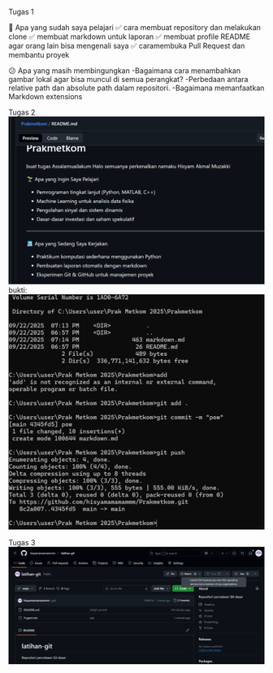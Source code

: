 Tugas 1

📒 Apa yang sudah saya pelajari
✅ cara membuat repository dan melakukan clone
✅ membuat markdown untuk laporan
✅ membuat profile README agar orang lain bisa mengenali saya
✅ caramembuka Pull Request dan membantu proyek

😕 Apa yang masih membingungkan
-Bagaimana cara menambahkan gambar lokal agar bisa muncul di semua perangkat?
-Perbedaan antara relative path dan absolute path dalam repositori.
-Bagaimana memanfaatkan Markdown extensions 

Tugas 2
![image alt](https://github.com/hisyamamamammm/Prakmetkom/blob/27aed5a67520bb32b20ddcfc75e45aec7b1b9cbd/Screenshot%202025-09-22%20225944.png)
bukti: ![image alt](https://github.com/hisyamamamammm/Prakmetkom/blob/721732a47dbdb4a8482d1bfcad311f3b9214038a/Screenshot%202025-09-22%20191817.png)

Tugas 3
![image alt](https://github.com/hisyamamamammm/Prakmetkom/blob/d340a529d1f9be4d705e790e070aea7e604e95ae/Screenshot%202025-09-22%20195711.png)
